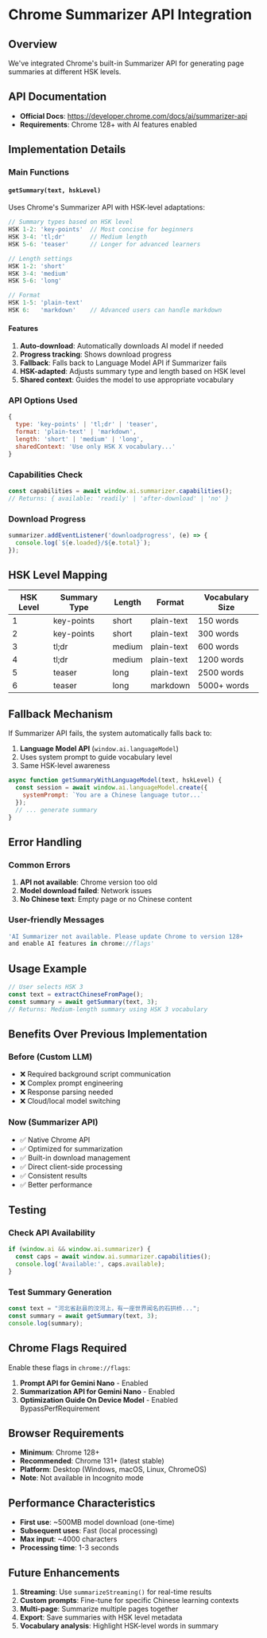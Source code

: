 # Chrome Summarizer API Integration

## Overview
We've integrated Chrome's built-in Summarizer API for generating page summaries at different HSK levels.

## API Documentation
- **Official Docs**: https://developer.chrome.com/docs/ai/summarizer-api
- **Requirements**: Chrome 128+ with AI features enabled

## Implementation Details

### Main Functions

#### `getSummary(text, hskLevel)`
Uses Chrome's Summarizer API with HSK-level adaptations:

```javascript
// Summary types based on HSK level
HSK 1-2: 'key-points'  // Most concise for beginners
HSK 3-4: 'tl;dr'       // Medium length
HSK 5-6: 'teaser'      // Longer for advanced learners

// Length settings
HSK 1-2: 'short'
HSK 3-4: 'medium'
HSK 5-6: 'long'

// Format
HSK 1-5: 'plain-text'
HSK 6:   'markdown'    // Advanced users can handle markdown
```

#### Features
1. **Auto-download**: Automatically downloads AI model if needed
2. **Progress tracking**: Shows download progress
3. **Fallback**: Falls back to Language Model API if Summarizer fails
4. **HSK-adapted**: Adjusts summary type and length based on HSK level
5. **Shared context**: Guides the model to use appropriate vocabulary

### API Options Used

```javascript
{
  type: 'key-points' | 'tl;dr' | 'teaser',
  format: 'plain-text' | 'markdown',
  length: 'short' | 'medium' | 'long',
  sharedContext: 'Use only HSK X vocabulary...'
}
```

### Capabilities Check

```javascript
const capabilities = await window.ai.summarizer.capabilities();
// Returns: { available: 'readily' | 'after-download' | 'no' }
```

### Download Progress

```javascript
summarizer.addEventListener('downloadprogress', (e) => {
  console.log(`${e.loaded}/${e.total}`);
});
```

## HSK Level Mapping

| HSK Level | Summary Type | Length | Format | Vocabulary Size |
|-----------|--------------|--------|--------|-----------------|
| 1 | key-points | short | plain-text | 150 words |
| 2 | key-points | short | plain-text | 300 words |
| 3 | tl;dr | medium | plain-text | 600 words |
| 4 | tl;dr | medium | plain-text | 1200 words |
| 5 | teaser | long | plain-text | 2500 words |
| 6 | teaser | long | markdown | 5000+ words |

## Fallback Mechanism

If Summarizer API fails, the system automatically falls back to:
1. **Language Model API** (`window.ai.languageModel`)
2. Uses system prompt to guide vocabulary level
3. Same HSK-level awareness

```javascript
async function getSummaryWithLanguageModel(text, hskLevel) {
  const session = await window.ai.languageModel.create({
    systemPrompt: `You are a Chinese language tutor...`
  });
  // ... generate summary
}
```

## Error Handling

### Common Errors
1. **API not available**: Chrome version too old
2. **Model download failed**: Network issues
3. **No Chinese text**: Empty page or no Chinese content

### User-friendly Messages
```javascript
'AI Summarizer not available. Please update Chrome to version 128+ 
and enable AI features in chrome://flags'
```

## Usage Example

```javascript
// User selects HSK 3
const text = extractChineseFromPage();
const summary = await getSummary(text, 3);
// Returns: Medium-length summary using HSK 3 vocabulary
```

## Benefits Over Previous Implementation

### Before (Custom LLM)
- ❌ Required background script communication
- ❌ Complex prompt engineering
- ❌ Response parsing needed
- ❌ Cloud/local model switching

### Now (Summarizer API)
- ✅ Native Chrome API
- ✅ Optimized for summarization
- ✅ Built-in download management
- ✅ Direct client-side processing
- ✅ Consistent results
- ✅ Better performance

## Testing

### Check API Availability
```javascript
if (window.ai && window.ai.summarizer) {
  const caps = await window.ai.summarizer.capabilities();
  console.log('Available:', caps.available);
}
```

### Test Summary Generation
```javascript
const text = "河北省赵县的洨河上，有一座世界闻名的石拱桥...";
const summary = await getSummary(text, 3);
console.log(summary);
```

## Chrome Flags Required

Enable these flags in `chrome://flags`:
1. **Prompt API for Gemini Nano** - Enabled
2. **Summarization API for Gemini Nano** - Enabled
3. **Optimization Guide On Device Model** - Enabled BypassPerfRequirement

## Browser Requirements

- **Minimum**: Chrome 128+
- **Recommended**: Chrome 131+ (latest stable)
- **Platform**: Desktop (Windows, macOS, Linux, ChromeOS)
- **Note**: Not available in Incognito mode

## Performance Characteristics

- **First use**: ~500MB model download (one-time)
- **Subsequent uses**: Fast (local processing)
- **Max input**: ~4000 characters
- **Processing time**: 1-3 seconds

## Future Enhancements

1. **Streaming**: Use `summarizeStreaming()` for real-time results
2. **Custom prompts**: Fine-tune for specific Chinese learning contexts
3. **Multi-page**: Summarize multiple pages together
4. **Export**: Save summaries with HSK level metadata
5. **Vocabulary analysis**: Highlight HSK-level words in summary
